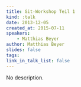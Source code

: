 ```yaml
---
title: Git-Workshop Teil 1
kind: :talk
date: 2013-12-05
created_at: 2015-07-11
speakers:
    - Matthias Beyer
author: Matthias Beyer
slides: false
tags:
link_in_talk_list: false
---
```


No description.
